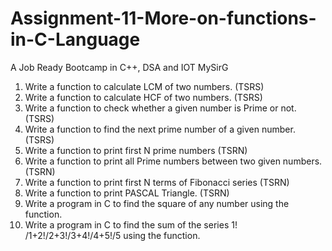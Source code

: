 # Assignment-11-More-on-functions-in-C-Language
A Job Ready Bootcamp in C++, DSA and IOT MySirG

1. Write a function to calculate LCM of two numbers. (TSRS)
2. Write a function to calculate HCF of two numbers. (TSRS)
3. Write a function to check whether a given number is Prime or not. (TSRS)
4. Write a function to find the next prime number of a given number. (TSRS)
5. Write a function to print first N prime numbers (TSRN)
6. Write a function to print all Prime numbers between two given numbers. (TSRN)
7. Write a function to print first N terms of Fibonacci series (TSRN)
8. Write a function to print PASCAL Triangle. (TSRN) 
9. Write a program in C to find the square of any number using the function. 
10. Write a program in C to find the sum of the series 1! /1+2!/2+3!/3+4!/4+5!/5 using the function.
